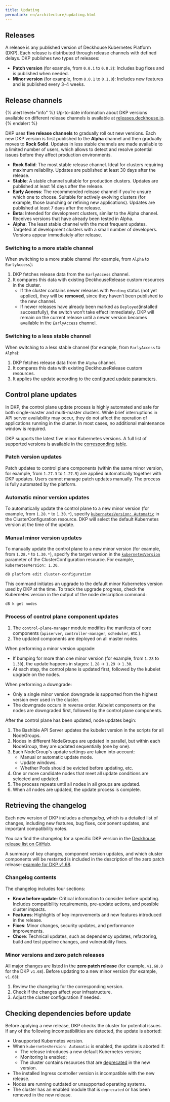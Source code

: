 ```yaml
---
title: Updating
permalink: en/architecture/updating.html
---
```


## Releases

A release is any published version of Deckhouse Kubernetes Platform (DKP).
Each release is distributed through release channels with defined delays.
DKP publishes two types of releases:

- **Patch version** (for example, from `0.0.1` to `0.0.2`): Includes bug fixes and is published when needed.
- **Minor version** (for example, from `0.0.1` to `0.1.0`): Includes new features and is published every 3–4 weeks.

## Release channels

{% alert level="info" %}
Up-to-date information about DKP versions available on different release channels is available at [releases.deckhouse.io](https://releases.deckhouse.io).
{% endalert %}

DKP uses **five release channels** to gradually roll out new versions.
Each new DKP version is first published to the **Alpha** channel and then gradually moves to **Rock Solid**.
Updates in less stable channels are made available to a limited number of users,
which allows to detect and resolve potential issues before they affect production environments.

- **Rock Solid**: The most stable release channel.
  Ideal for clusters requiring maximum reliability.
  Updates are published at least 30 days after the release.
- **Stable**: A stable channel suitable for production clusters.
  Updates are published at least 14 days after the release.
- **Early Access**: The recommended release channel if you’re unsure which one to choose.
  Suitable for actively evolving clusters (for example, those launching or refining new applications).
  Updates are published at least 7 days after the release.
- **Beta**: Intended for development clusters, similar to the Alpha channel.
  Receives versions that have already been tested in Alpha.
- **Alpha**: The least stable channel with the most frequent updates.
  Targeted at development clusters with a small number of developers.
  Versions appear immediately after release.

### Switching to a more stable channel

When switching to a more stable channel (for example, from `Alpha` to `EarlyAccess`):

1. DKP fetches release data from the `EarlyAccess` channel.
1. It compares this data with existing DeckhouseRelease custom resources in the cluster.
   - If the cluster contains newer releases with `Pending` status (not yet applied),
     they will be **removed**, since they haven’t been published to the new channel.
   - If newer releases have already been marked as `Deployed`(installed successfully),
     the switch won’t take effect immediately.
     DKP will remain on the current release until a newer version becomes available in the `EarlyAccess` channel.

### Switching to a less stable channel

When switching to a less stable channel (for example, from `EarlyAccess` to `Alpha`):

1. DKP fetches release data from the `Alpha` channel.
1. It compares this data with existing DeckhouseRelease custom resources.
1. It applies the update according to the [configured update parameters](../admin/configuration/update/configuration.html).

## Control plane updates

In DKP, the control plane update process is highly automated and safe for both single-master and multi-master clusters.
While brief interruptions in API server availability may occur,
they do not affect the operation of applications running in the cluster.
In most cases, no additional maintenance window is required.

DKP supports the latest five minor Kubernetes versions.
A full list of supported versions is available in the [corresponding table](../supported_versions.html#kubernetes).

### Patch version updates

Patch updates to control plane components
(within the same minor version, for example, from `1.27.3` to `1.27.5`)
are applied automatically together with DKP updates.
Users cannot manage patch updates manually.
The process is fully automated by the platform.

### Automatic minor version updates

To automatically update the control plane to a new minor version (for example, from `1.28.*` to `1.30.*`),
specify [`kubernetesVersion: Automatic`](/reference/api/cr.html#clusterconfiguration-kubernetesversion) in the ClusterConfiguration resource.
DKP will select the default Kubernetes version at the time of the update.

### Manual minor version updates

To manually update the control plane to a new minor version (for example, from `1.28.*` to `1.30.*`),
specify the target version in the [`kubernetesVersion`](/reference/api/cr.html#clusterconfiguration-kubernetesversion) parameter of the ClusterConfiguration resource.
For example, `kubernetesVersion: 1.30`.

```shell
d8 platform edit cluster-configuration
```

This command initiates an upgrade to the default minor Kubernetes version used by DKP at the time.
To track the upgrade progress, check the Kubernetes version in the output of the node description command:

```shell
d8 k get nodes
```

### Process of control plane component updates

1. The `control-plane-manager` module modifies the manifests of core components
   (`apiserver`, `controller-manager`, `scheduler`, etc.).
1. The updated components are deployed on all master nodes.

When performing a minor version upgrade:

- If bumping for more than one minor version (for example, from `1.28` to `1.30`),
  the update happens in stages: `1.28` → `1.29` → `1.30`.
- At each step, the control plane is updated first, followed by the kubelet upgrade on the nodes.

When performing a downgrade:

- Only a single minor version downgrade is supported from the highest version ever used in the cluster.
- The downgrade occurs in reverse order.
  Kubelet components on the nodes are downgraded first, followed by the control plane components.

After the control plane has been updated, node updates begin:

1. The Bashible API Server updates the kubelet version in the scripts for all NodeGroups.
1. Nodes in different NodeGroups are updated in parallel,
   but within each NodeGroup, they are updated sequentially (one by one).
1. Each NodeGroup's update settings are taken into account:
   - Manual or automatic update mode.
   - Update windows.
   - Whether Pods should be evicted before updating, etc.
1. One or more candidate nodes that meet all update conditions are selected and updated.
1. The process repeats until all nodes in all groups are updated.
1. When all nodes are updated, the update process is complete.

## Retrieving the changelog

Each new version of DKP includes a *changelog*, which is a detailed list of changes,
including new features, bug fixes, component updates, and important compatibility notes.

You can find the changelog for a specific DKP version in the [Deckhouse release list on GitHub](https://github.com/deckhouse/deckhouse/releases).

A summary of key changes, component version updates, and which cluster components will be restarted
is included in the description of the zero patch release: [example for DKP v1.68](https://github.com/deckhouse/deckhouse/releases/tag/v1.68.0).

### Changelog contents

The changelog includes four sections:

- **Know before update**: Critical information to consider before updating.
  Includes compatibility requirements, pre-update actions, and possible cluster impacts.
- **Features**: Highlights of key improvements and new features introduced in the release.
- **Fixes**: Minor changes, security updates, and performance improvements.
- **Chore**: Technical updates, such as dependency updates, refactoring, build and test pipeline changes,
  and vulnerability fixes.

### Minor versions and zero patch releases

All major changes are listed in the **zero patch release** (for example, `v1.68.0` for the DKP `v1.68`).
Before updating to a new minor version (for example, `v1.68`):

1. Review the changelog for the corresponding version.
1. Check if the changes affect your infrastructure.
1. Adjust the cluster configuration if needed.

## Checking dependencies before update

Before applying a new release, DKP checks the cluster for potential issues.
If any of the following incompatibilities are detected, the update is aborted:

- Unsupported Kubernetes version.
- When `kubernetesVersion: Automatic` is enabled, the update is aborted if:
  - The release introduces a new default Kubernetes version;
  - Monitoring is enabled;
  - The cluster contains resources that are [deprecated](https://kubernetes.io/docs/reference/using-api/deprecation-guide/) in the new version.
- The installed Ingress controller version is incompatible with the new release.
- Nodes are running outdated or unsupported operating systems.
- The cluster has an enabled module that is `deprecated` or has been removed in the new release.
